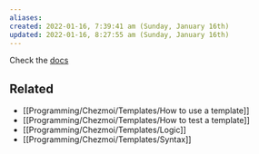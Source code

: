 ```yaml
---
aliases: 
created: 2022-01-16, 7:39:41 am (Sunday, January 16th)
updated: 2022-01-16, 8:27:55 am (Sunday, January 16th)
---
```

Check the [docs](https://www.chezmoi.io/docs/templating/#creating-a-template-file)

## Related
- [[Programming/Chezmoi/Templates/How to use a template]]
- [[Programming/Chezmoi/Templates/How to test a template]]
- [[Programming/Chezmoi/Templates/Logic]]
- [[Programming/Chezmoi/Templates/Syntax]]